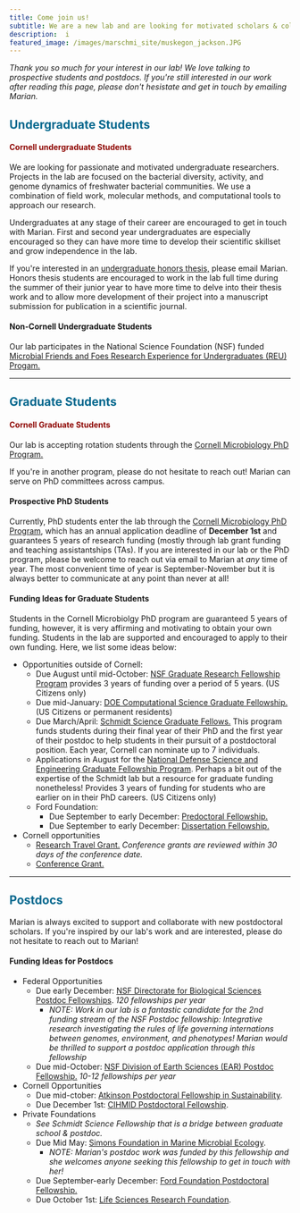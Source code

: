 ```yaml
---
title: Come join us!
subtitle: We are a new lab and are looking for motivated scholars & collaborators! 
description:  i
featured_image: /images/marschmi_site/muskegon_jackson.JPG
---
```



*Thank you so much for your interest in our lab! We love talking to prospective students and postdocs. If you're still interested in our work after reading this page, please don't hesistate and get in touch by emailing Marian.* 


<h2 style="color:#03688E;">Undergraduate Students</h2>


<h4 style="color:#8E0703;">Cornell undergraduate Students</h4>

We are looking for passionate and motivated undergraduate researchers. Projects in the lab are focused on the bacterial diversity, activity, and genome dynamics of freshwater bacterial communities. We use a combination of field work, molecular methods, and computational tools to approach our research. 

Undergraduates at any stage of their career are encouraged to get in touch with Marian. First and second year undergraduates are especially encouraged so they can have more time to develop their scientific skillset and grow independence in the lab. 

If you're interested in an <a href="https://biology.cornell.edu/research/honors/">undergraduate honors thesis,</a> please email Marian. Honors thesis students are encouraged to work in the lab full time during the summer of their junior year to have more time to delve into their thesis work and to allow more development of their project into a manuscript submission for publication in a scientific journal.


#### Non-Cornell Undergraduate Students

Our lab participates in the National Science Foundation (NSF) funded <a href="https://cihmid.cornell.edu/academics-programs/undergraduate-programs/mff-reu-microbial-friends-foes-research-experience-for-undergraduates-non-cu-students/microbial-friends-foes-research-experiences-for-undergraduates-application/">Microbial Friends and Foes Research Experience for Undergraduates (REU) Progam.</a> 



***

<h2 style="color:#03688E;">Graduate Students</h2>



<h4 style="color:#8E0703;">Cornell Graduate Students</h4>

Our lab is accepting rotation students through the <a href="https://micro.cornell.edu/academics/graduate">Cornell Microbiology PhD Program.</a>  

If you're in another program, please do not hesitate to reach out! Marian can serve on PhD committees across campus. 


#### Prospective PhD Students

Currently, PhD students enter the lab through the <a href="https://micro.cornell.edu/academics/graduate/admissions">Cornell Microbiology PhD Program</a>, which has an annual application deadline of **December 1st** and guarantees 5 years of research funding (mostly through lab grant funding and teaching assistantships (TAs). If you are interested in our lab or the PhD program, please be welcome to reach out via email to Marian at *any* time of year. The most convenient time of year is September-November but it is always better to communicate at any point than never at all!

#### Funding Ideas for Graduate Students

Students in the Cornell Microbiolgy PhD program are guaranteed 5 years of funding, however, it is very affirming and motivating to obtain your own funding. Students in the lab are supported and encouraged to apply to their own funding. Here, we list some ideas below:


- Opportunities outside of Cornell:
	- Due August until mid-October: <a href="https://www.nsfgrfp.org/">NSF Graduate Research Fellowship Program</a> provides 3 years of funding over a period of 5 years. (US Citizens only)
	- Due mid-January: <a href="https://www.krellinst.org/csgf/">DOE Computational Science Graduate Fellowship.</a> (US Citizens or permanent residents)   
	- Due March/April: <a href="https://schmidtsciencefellows.org/">Schmidt Science Graduate Fellows.</a> This program funds students during their final year of their PhD and the first year of their postdoc to help students in their pursuit of a postdoctoral position. Each year, Cornell can nominate up to 7 individuals. 
	- Applications in August for the <a href="https://ndseg.org/">National Defense Science and Engineering Graduate Fellowship Program</a>. Perhaps a bit out of the expertise of the Schmidt lab but a resource for graduate funding nonetheless! Provides 3 years of funding for students who are earlier on in their PhD careers. (US Citizens only)
	- Ford Foundation:
		- Due September to early December: <a href="https://sites.nationalacademies.org/PGA/FordFellowships/PGA_171962">Predoctoral Fellowship.</a>  
		- Due September to early December: <a href="https://sites.nationalacademies.org/PGA/FordFellowships/PGA_171939">Dissertation Fellowship.</a>  
- Cornell opportunities  
	- <a href="https://gradschool.cornell.edu/financial-support/travel-funding-opportunities/">Research Travel Grant.</a> *Conference grants are reviewed within 30 days of the conference date.*
	- <a href="https://gradschool.cornell.edu/financial-support/travel-funding-opportunities/">Conference Grant.</a> 


***

<h2 style="color:#03688E;">Postdocs</h2>

Marian is always excited to support and collaborate with new postdoctoral scholars. If you're inspired by our lab's work and are interested, please do not hesitate to reach out to Marian!

#### Funding Ideas for Postdocs

- Federal Opportunities  
	- Due early December: <a href="https://beta.nsf.gov/funding/opportunities/postdoctoral-research-fellowships-biology-prfb">NSF Directorate for Biological Sciences Postdoc Fellowships</a>. *120 fellowships per year*
		- *NOTE: Work in our lab is a fantastic candidate for the 2nd funding stream of the NSF Postdoc fellowship: Integrative research investigating the rules of life governing internations between genomes, environment, and phenotypes! Marian would be thrilled to support a postdoc application through this fellowship*  
	- Due mid-October: <a href="https://beta.nsf.gov/funding/opportunities/ear-postdoctoral-fellowships-ear-pf">NSF Division of Earth Sciences (EAR) Postdoc Fellowship.</a> *10-12 fellowships per year*
- Cornell Opportunities 
	- Due mid-ctober: <a href="https://www.atkinson.cornell.edu/grants/postdocs/postdoctoral-fellowships/">Atkinson Postdoctoral Fellowship in Sustainability</a>.  
	- Due December 1st: <a href="https://cihmid.cornell.edu/?programs=cihmid-postdoctoral-fellows-program">CIHMID Postdoctoral Fellowship</a>.
- Private Foundations  
	- *See Schmidt Science Fellowship that is a bridge between graduate school & postdoc.*
	- Due Mid May: <a href="https://www.simonsfoundation.org/grant/simons-postdoctoral-fellowships-in-marine-microbial-ecology/">Simons Foundation in Marine Microbial Ecology</a>. 
		- *NOTE: Marian's postdoc work was funded by this fellowship and she welcomes anyone seeking this fellowship to get in touch with her!*
	- Due September-early December: <a href="https://sites.nationalacademies.org/PGA/FordFellowships/PGA_171940"> Ford Foundation Postdoctoral Fellowship.</a>  
	- Due October 1st: <a href="https://lsrf.org/apply/">Life Sciences Research Foundation</a>. 